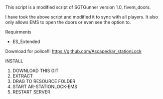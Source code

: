 This script is a modified script of SGTGunner version 1.0, fivem_doors.

I have took the above script and modified it to sync with all players. It also only allows EMS to open the doors or even see the option to.

Requirments
- ES_Extended

Download for police!!!
https://github.com/Ascaped/ar_stationLock

INSTALL
1. DOWNLOAD THIS GIT
2. EXTRACT 
3. DRAG TO RESOURCE FOLDER
4. START AR-STATIONLOCK-EMS
5. RESTART SERVER 
